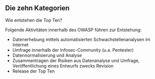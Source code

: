 ## Die zehn Kategorien

Wie entstehen die Top Ten?

Folgende Aktivitäten innerhalb des OWASP führen zur Entstehung:

* Datenerhebung mittels automatisierten Schwachstellenanalysen im Internet
* Umfrage innerhalb der Infosec-Community (u.a. Pentester)
* Datennormalisierung und Analyse
* Zusammentragen der Risiken aus Datenanalyse und Umfrage, Veröffentlichung eines Entwurfs zwecks Revision
* Release der Top Ten